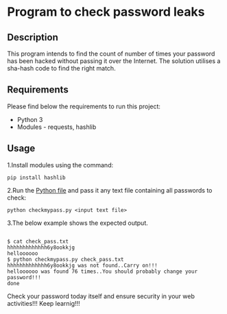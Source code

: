 # Program to check password leaks

## Description

This program intends to find the count of number of times your password has been hacked without passing it over the Internet. The solution utilises a sha-hash code to find the right match.

## Requirements

Please find below the requirements to run this project:

- Python 3
- Modules - requests, hashlib

## Usage

1.Install modules using the command:
```
pip install hashlib
```
2.Run the [Python file](checkmypass.py) and pass it any text file containing all passwords to check:
```
python checkmypass.py <input text file>

```
3.The below example shows the expected output.
```

$ cat check_pass.txt
hhhhhhhhhhhhh6y8ookkjg
helloooooo
$ python checkmypass.py check_pass.txt
hhhhhhhhhhhhh6y8ookkjg was not found..Carry on!!!
helloooooo was found 76 times..You should probably change your password!!!
done
```

Check your password today itself and ensure security in your web activities!!! Keep learnig!!!
